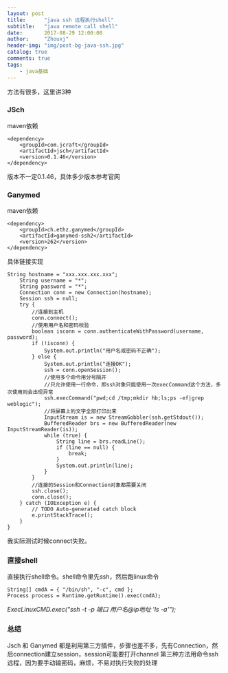 ```yaml
---
layout: post
title:      "java ssh 远程执行shell"
subtitle:   "java remote call shell"
date:       2017-08-29 12:00:00
author:     "Zhouxj"
header-img: "img/post-bg-java-ssh.jpg"
catalog: true
comments: true
tags:
    - java基础
---
```


方法有很多，这里讲3种

### JSch
maven依赖
```
<dependency>
    <groupId>com.jcraft</groupId>
    <artifactId>jsch</artifactId>
    <version>0.1.46</version>
</dependency>
```
版本不一定0.1.46，具体多少版本参考官网
### Ganymed
maven依赖
```
<dependency>
    <groupId>ch.ethz.ganymed</groupId>
    <artifactId>ganymed-ssh2</artifactId>
    <version>262</version>
</dependency>
```
具体链接实现
```
String hostname = "xxx.xxx.xxx.xxx";
    String username = "*";
    String password = "*";
    Connection conn = new Connection(hostname);
    Session ssh = null;
    try {
        //连接到主机
        conn.connect();
        //使用用户名和密码校验
        boolean isconn = conn.authenticateWithPassword(username, password);
        if (!isconn) {
            System.out.println("用户名或密码不正确");
        } else {
            System.out.println("连接OK");
            ssh = conn.openSession();
            //使用多个命令用分号隔开
            //只允许使用一行命令，即ssh对象只能使用一次execCommand这个方法，多次使用则会出现异常
            ssh.execCommand("pwd;cd /tmp;mkdir hb;ls;ps -ef|grep weblogic");
            //将屏幕上的文字全部打印出来
            InputStream is = new StreamGobbler(ssh.getStdout());
            BufferedReader brs = new BufferedReader(new InputStreamReader(is));
            while (true) {
                String line = brs.readLine();
                if (line == null) {
                    break;
                }
                System.out.println(line);
            }
        }
        //连接的Session和Connection对象都需要关闭
        ssh.close();
        conn.close();
    } catch (IOException e) {
        // TODO Auto-generated catch block
        e.printStackTrace();
    }
}
```
我实际测试时候connect失败。
### 直接shell
直接执行shell命令。shell命令里先ssh，然后跑linux命令
```
String[] cmdA = { "/bin/sh", "-c", cmd };
Process process = Runtime.getRuntime().exec(cmdA);
```
*ExecLinuxCMD.exec("ssh -t -p 端口 用户名@ip地址 'ls -a'");*
### 总结
Jsch 和 Ganymed 都是利用第三方插件，步骤也差不多，先有Connection，然后connection建立session，session可能要打开channel
第三种方法用命令ssh远程，因为要手动输密码，麻烦，不易对执行失败的处理
